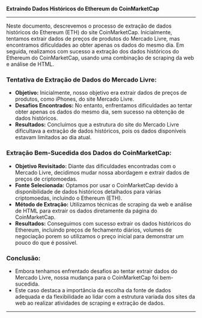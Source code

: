 **Extraindo Dados Históricos do Ethereum do CoinMarketCap**

---

Neste documento, descrevemos o processo de extração de dados históricos do Ethereum (ETH) do site CoinMarketCap. Inicialmente, tentamos extrair dados de preços de produtos do Mercado Livre, mas encontramos dificuldades ao obter apenas os dados do mesmo dia. Em seguida, realizamos com sucesso a extração dos dados históricos do Ethereum do CoinMarketCap, usando uma combinação de scraping da web e análise de HTML.

### Tentativa de Extração de Dados do Mercado Livre:

- **Objetivo:** Inicialmente, nosso objetivo era extrair dados de preços de produtos, como iPhones, do site Mercado Livre. 
- **Desafios Encontrados:** No entanto, enfrentamos dificuldades ao tentar obter apenas os dados do mesmo dia, sem sucesso na obtenção de dados históricos.
- **Resultados:** Concluímos que a estrutura do site do Mercado Livre dificultava a extração de dados históricos, pois os dados disponíveis estavam limitados ao dia atual.

### Extração Bem-Sucedida dos Dados do CoinMarketCap:

- **Objetivo Revisitado:** Diante das dificuldades encontradas com o Mercado Livre, decidimos mudar nossa abordagem e extrair dados de preços de criptomoedas.
- **Fonte Selecionada:** Optamos por usar o CoinMarketCap devido à disponibilidade de dados históricos detalhados para várias criptomoedas, incluindo o Ethereum (ETH).
- **Método de Extração:** Utilizamos técnicas de scraping da web e análise de HTML para extrair os dados diretamente da página do CoinMarketCap.
- **Resultados:** Conseguimos com sucesso extrair os dados históricos do Ethereum, incluindo preços de fechamento diários, volumes de negociação porem so utilizamos o preço inicial para demonstrar um pouco do que é possivel.

### Conclusão:

- Embora tenhamos enfrentado desafios ao tentar extrair dados do Mercado Livre, nossa mudança para o CoinMarketCap foi bem-sucedida. 
- Este caso destaca a importância da escolha da fonte de dados adequada e da flexibilidade ao lidar com a estrutura variada dos sites da web ao realizar atividades de scraping e extração de dados.

---
